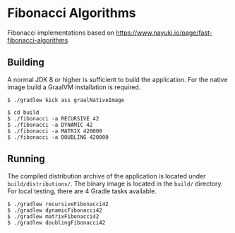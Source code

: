 # Fibonacci Algorithms

Fibonacci implementations based on https://www.nayuki.io/page/fast-fibonacci-algorithms

## Building

A normal JDK 8 or higher is sufficient to build the application. For the native image build
a GraalVM installation is required.
 
```
$ ./gradlew kick ass graalNativeImage

$ cd build
$ ./fibonacci -a RECURSIVE 42
$ ./fibonacci -a DYNAMIC 42
$ ./fibonacci -a MATRIX 420000
$ ./fibonacci -a DOUBLING 420000
```

## Running

The compiled distribution archive of the application is located under `build/distributions/`. 
The binary image is located in the `build/` directory.
For local testing, there are 4 Gradle tasks available.
```
$ ./gradlew recursiveFibonacci42
$ ./gradlew dynamicFibonacci42
$ ./gradlew matrixFibonacci42
$ ./gradlew doublingFibonacci42
```


